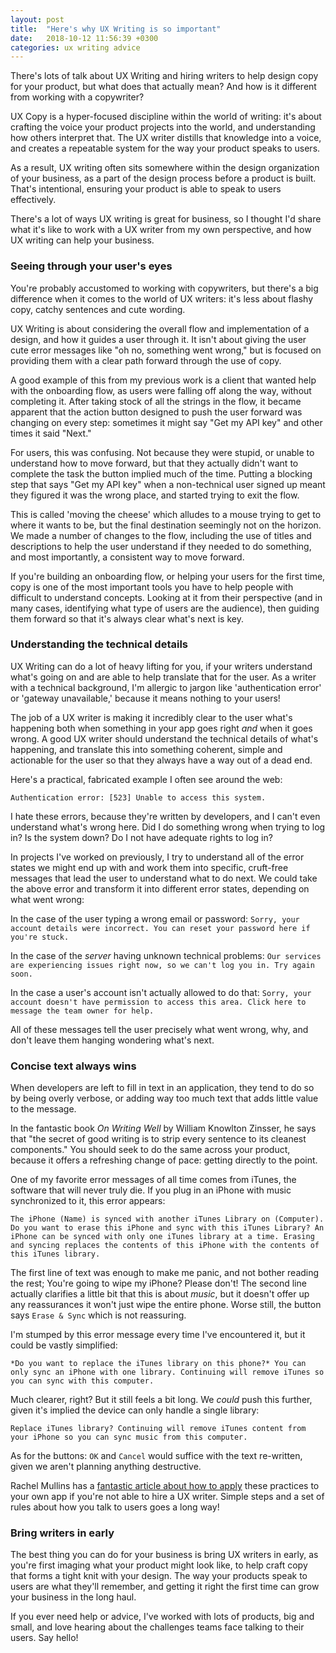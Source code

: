 ```yaml
---
layout: post
title:  "Here's why UX Writing is so important"
date:   2018-10-12 11:56:39 +0300
categories: ux writing advice
---
```

There's lots of talk about UX Writing and hiring writers to help design copy for your product, but what does that actually mean? And how is it different from working with a copywriter?

UX Copy is a hyper-focused discipline within the world of writing: it's about crafting the voice your product projects into the world, and understanding how others interpret that. The UX writer distills that knowledge into a voice, and creates a repeatable system for the way your product speaks to users.

As a result, UX writing often sits somewhere within the design organization of your business, as a part of the design process before a product is built. That's intentional, ensuring your product is able to speak to users effectively.

There's a lot of ways UX writing is great for business, so I thought I'd share what it's like to work with a UX writer from my own perspective, and how UX writing can help your business.

### Seeing through your user's eyes

You're probably accustomed to working with copywriters, but there's a big difference when it comes to the world of UX writers: it's less about flashy copy, catchy sentences and cute wording. 

UX Writing is about considering the overall flow and implementation of a design, and how it guides a user through it. It isn't about giving the user cute error messages like "oh no, something went wrong," but is focused on providing them with a clear path forward through the use of copy.

A good example of this from my previous work is a client that wanted help with the onboarding flow, as users were falling off along the way, without completing it. After taking stock of all the strings in the flow, it became apparent that the action button designed to push the user forward was changing on every step: sometimes it might say "Get my API key" and other times it said "Next."

For users, this was confusing. Not because they were stupid, or unable to understand how to move forward, but that they actually didn't want to complete the task the button implied much of the time. Putting a blocking step that says "Get my API key" when a non-technical user signed up meant they figured it was the wrong place, and started trying to exit the flow.

This is called 'moving the cheese' which alludes to a mouse trying to get to where it wants to be, but the final destination seemingly not on the horizon. We made a number of changes to the flow, including the use of titles and descriptions to help the user understand if they needed to do something, and most importantly, a consistent way to move forward.

If you're building an onboarding flow, or helping your users for the first time, copy is one of the most important tools you have to help people with difficult to understand concepts. Looking at it from their perspective (and in many cases, identifying what type of users are the audience), then guiding them forward so that it's always clear what's next is key.

### Understanding the technical details

UX Writing can do a lot of heavy lifting for you, if your writers understand what's going on and are able to help translate that for the user. As a writer with a technical background, I'm allergic to jargon like 'authentication error' or 'gateway unavailable,' because it means nothing to your users!

The job of a UX writer is making it incredibly clear to the user what's happening both when something in your app goes right _and_ when it goes wrong. A good UX writer should understand the technical details of what's happening, and translate this into something coherent, simple and actionable for the user so that they always have a way out of a dead end.

Here's a practical, fabricated example I often see around the web:

`Authentication error: [523] Unable to access this system.`

I hate these errors, because they're written by developers, and I can't even understand what's wrong here. Did I do something wrong when trying to log in? Is the system down? Do I not have adequate rights to log in?

In projects I've worked on previously, I try to understand all of the error states we might end up with and work them into specific, cruft-free messages that lead the user to understand what to do next. We could take the above error and transform it into different error states, depending on what went wrong:

In the case of the user typing a wrong email or password: 
`Sorry, your account details were incorrect. You can reset your password here if you're stuck.`

In the case of the _server_ having unknown technical problems:
`Our services are experiencing issues right now, so we can't log you in. Try again soon.`

In the case a user's account isn't actually allowed to do that:
`Sorry, your account doesn't have permission to access this area. Click here to message the team owner for help.`

All of these messages tell the user precisely what went wrong, why, and don't leave them hanging wondering what's next. 

### Concise text always wins

When developers are left to fill in text in an application, they tend to do so by being overly verbose, or adding way too much text that adds little value to the message. 

In the fantastic book _On Writing Well_ by William Knowlton Zinsser, he says that "the secret of good writing is to strip every sentence to its cleanest components." You should seek to do the same across your product, because it offers a refreshing change of pace: getting directly to the point.

One of my favorite error messages of all time comes from iTunes, the software that will never truly die. If you plug in an iPhone with music synchronized to it, this error appears:

`The iPhone (Name) is synced with another iTunes Library on (Computer). Do you want to erase this iPhone and sync with this iTunes Library? An iPhone can be synced with only one iTunes library at a time. Erasing and syncing replaces the contents of this iPhone with the contents of this iTunes library.`

The first line of text was enough to make me panic, and not bother reading the rest; You're going to wipe my iPhone? Please don't! The second line actually clarifies a little bit that this is about _music_, but it doesn't offer up any reassurances it won't just wipe the entire phone. Worse still, the button says `Erase & Sync` which is not reassuring.

I'm stumped by this error message every time I've encountered it, but it could be vastly simplified:

`*Do you want to replace the iTunes library on this phone?* You can only sync an iPhone with one library. Continuing will remove iTunes so you can sync with this computer.`

Much clearer, right? But it still feels a bit long. We _could_ push this further, given it's implied the device can only handle a single library:

`Replace iTunes library? Continuing will remove iTunes content from your iPhone so you can sync music from this computer.`

As for the buttons: `OK` and `Cancel` would suffice with the text re-written, given we aren't planning anything destructive.

Rachel Mullins has a [fantastic article about how to apply](https://medium.com/@rachaelamullins/bring-out-your-inner-ux-writer-ddd813d1411d) these practices to your own app if you're not able to hire a UX writer. Simple steps and a set of rules about how you talk to users goes a long way!

### Bring writers in early

The best thing you can do for your business is bring UX writers in early, as you're first imaging what your product might look like, to help craft copy that forms a tight knit with your design. The way your products speak to users are what they'll remember, and getting it right the first time can grow your business in the long haul.

If you ever need help or advice, I've worked with lots of products, big and small, and love hearing about the challenges teams face talking to their users. Say hello!